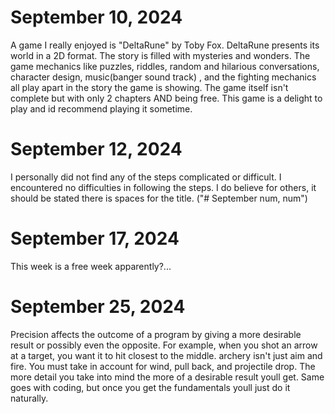 # September 10, 2024
A game I really enjoyed is "DeltaRune" by Toby Fox. DeltaRune presents its world in a 2D format. The story is filled with mysteries and wonders. The game mechanics like puzzles, riddles, random and hilarious conversations, character design, music(banger sound track) , and the fighting mechanics all play apart in the story the game is showing. The game itself isn't complete but with only 2 chapters AND being free. This game is a delight to play and id recommend playing it sometime. 
 
# September 12, 2024
I personally did not find any of the steps complicated or difficult. I encountered no difficulties in following the steps. I do believe for others, it should be stated there is spaces for the title. ("# September num, num")

# September 17, 2024
This week is a free week apparently?...
# September 25, 2024
Precision affects the outcome of a program by giving a more desirable result or possibly even the opposite. For example, when you shot an arrow at a target, you want it to hit closest to the middle. archery isn't just aim and fire. You must take in account for wind, pull back, and projectile drop. The more detail you take into mind the more of a desirable result youll get. Same goes with coding, but once you get the fundamentals youll just do it naturally. 
